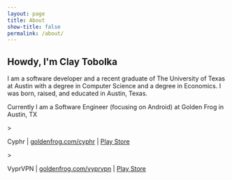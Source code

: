 ```yaml
---
layout: page
title: About
show-title: false
permalink: /about/
---
```


Howdy, I'm Clay Tobolka
----------

<p>I am a software developer and a recent graduate of The University of Texas at Austin with a degree in Computer Science and a degree in Economics. I was born, raised, and educated in Austin, Texas.</p>


<p>Currently I am a Software Engineer (focusing on Android) at Golden Frog in Austin, TX</p>
> <p>Cyphr | <a href="http://www.goldenfrog.com/cyphr">goldenfrog.com/cyphr</a> | <a href="https://play.google.com/store/apps/details?id=com.goldenfrog.cyphr">Play Store</a></p>
> <p>VyprVPN | <a href="http://www.goldenfrog.com/vyprvpn">goldenfrog.com/vyprvpn</a> | <a href="https://play.google.com/store/apps/details?id=com.goldenfrog.vyprvpn.app">Play Store</a></p>


